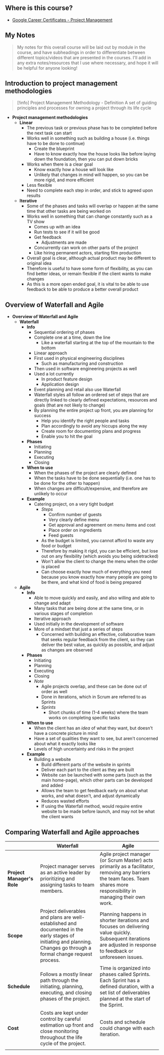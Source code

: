 ## Where is this course?
- [Google Career Certificates - Project Management](https://www.coursera.org/professional-certificates/google-project-management)

## My Notes
> My notes for this overall course will be laid out by module in the course, and have subheadings in order to differentiate between different topics/videos that are presented in the courses. I'll add in any extra notes/resources that I use where necessary, and hope it will be helpful for anyone looking!


## Introduction to project management methodologies
> [!info] Project Management Methodology - Definition
> A set of guiding principles and processes for owning a project through its life cycle
- **Project management methodologies**
	- **Linear**
		- The previous task or previous phase has to be completed before the next task can start
		- Works well in something such as building a house (i.e. things have to be done to continue)
			- Create the blueprint
			- Have to know exactly how the house looks like before laying down the foundation, then you can put down bricks
		- Works when there is a clear goal
			- Know exactly how a house will look like
			- Unlikely that changes in mind will happen, so you can be more rigid, and more efficient
		- Less flexible
		- Need to complete each step in order, and stick to agreed upon results
	- **Iterative**
		- Some of the phases and tasks will overlap or happen at the same time that other tasks are being worked on
		- Works well in something that can change constantly such as a TV show
			- Comes up with an idea
			- Run tests to see if it will be good
			- Get feedback
				- Adjustments are made
			- Concurrently can work on other parts of the project
			- Like hiring permanent actors, starting film production
		- Overall goal is clear, although actual product may be different to original idea
		- Therefore is useful to have some form of flexibility, as you can find better ideas, or remain flexible if the client wants to make changes
		- As this is a more open ended goal, it is vital to be able to use feedback to be able to produce a better overall product

## Overview of Waterfall and Agile
- **Overview of Waterfall and Agile**
	- **Waterfall**
		- **Info**
			- Sequential ordering of phases
			- Complete one at a time, down the line
				- Like a waterfall starting at the top of the mountain to the bottom
			- Linear approach
			- First used in physical engineering disciplines
				- Such as manufacturing and construction
			- Then used in software engineering projects as well
			- Used a lot currently
				- In product feature design
				- Application design
			- Event planning and retail also use Waterfall
			- Waterfall styles all follow an ordered set of steps that are directly linked to clearly defined expectations, resources and goals (that are not likely to change)
			- By planning the entire project up front, you are planning for success
				- Help you identify the right people and tasks
				- Plan accordingly to avoid any hiccups along the way
				- Create room for documenting plans and progress
				- Enable you to hit the goal
		- **Phases**
			- Initiating
			- Planning
			- Executing
			- Closing
		- **When to use**
			- When the phases of the project are clearly defined
			- When the tasks have to be done sequentially (i.e. one has to be done for the other to happen)
			- When changes are difficult/expensive, and therefore are unlikely to occur
		- **Example**
			- Catering project, on a very tight budget
				- *Steps*
					- Confirm number of guests
					- Very clearly define menu
					- Get approval and agreement on menu items and cost
					- Place order on ingredients
					- Feed guests
				- As the budget is limited, you cannot afford to waste any food or budget
				- Therefore by making it rigid, you can be efficient, but lose out on any flexibility (which avoids you being sidetracked)
				- Won't allow the client to change the menu when the order is placed
				- Can choose exactly how much of everything you need because you know exactly how many people are going to be there, and what kind of food is being prepared
	- **Agile**
		- **Info**
			- Able to move quickly and easily, and also willing and able to change and adapt
			- Many tasks that are being done at the same time, or in various stages of completion
			- Iterative approach
			- Used initially in the development of software
			- More of a mindset that just a series of steps
				- Concerned with building an effective, collaborative team that seeks regular feedback from the client, so they can deliver the best value, as quickly as possible, and adjust as changes are observed
		- **Phases**
			- Initiating
			- Planning
			- Executing
			- Closing
			- *Note*
				- Agile projects overlap, and these can be done out of order as well
				- Done in iterations, which in Scrum are referred to as Sprints
				- *Sprints*
					- Short chunks of time (1-4 weeks) where the team works on completing specific tasks
		- **When to use**
			- When the client has an *idea* of what they want, but doesn't have a concrete picture in mind
			- Have a set of qualities they want to see, but aren't concerned about what it exactly looks like
			- Levels of high uncertainty and risks in the project
		- **Example**
			- Building a website
				- Build different parts of the website in sprints
				- Deliver each part to the client as they are built
				- Website can be launched with some parts (such as the main home-page), which other parts can be developed and added
				- Allows the team to get feedback early on about what works, and what doesn't, and adjust dynamically
				- Reduces wasted efforts
				- If using the Waterfall method, would require entire website to be made before launch, and may not be what the client wants

## Comparing Waterfall and Agile approaches
|                            | **Waterfall**                                                                                                                                                          | **Agile**                                                                                                                                                                  |
| -------------------------- | ---------------------------------------------------------------------------------------------------------------------------------------------------------------------- | -------------------------------------------------------------------------------------------------------------------------------------------------------------------------- |
| **Project Manager's Role** | Project manager serves as an active leader by prioritizing and assigning tasks to team members.                                                                        | Agile project manager (or Scrum Master) acts primarily as a facilitator, removing any barriers the team faces. Team shares more responsibility in managing their own work. |
| **Scope**                  | Project deliverables and plans are well-established and documented in the early stages of initiating and planning. Changes go through a formal change request process. | Planning happens in shorter iterations and focuses on delivering value quickly. Subsequent iterations are adjusted in response to feedback or unforeseen issues.           |
| **Schedule**               | Follows a mostly linear path through the initiating, planning, executing, and closing phases of the project.                                                           | Time is organized into phases called Sprints. Each Sprint has a defined duration, with a set list of deliverables planned at the start of the Sprint.                      |
| **Cost**                   | Costs are kept under control by careful estimation up front and close monitoring throughout the life cycle of the project.                                             | Costs and schedule could change with each iteration.                                                                                                                       |
|                            |                                                                                                                                                                        |                                                                                                                                                                            |
